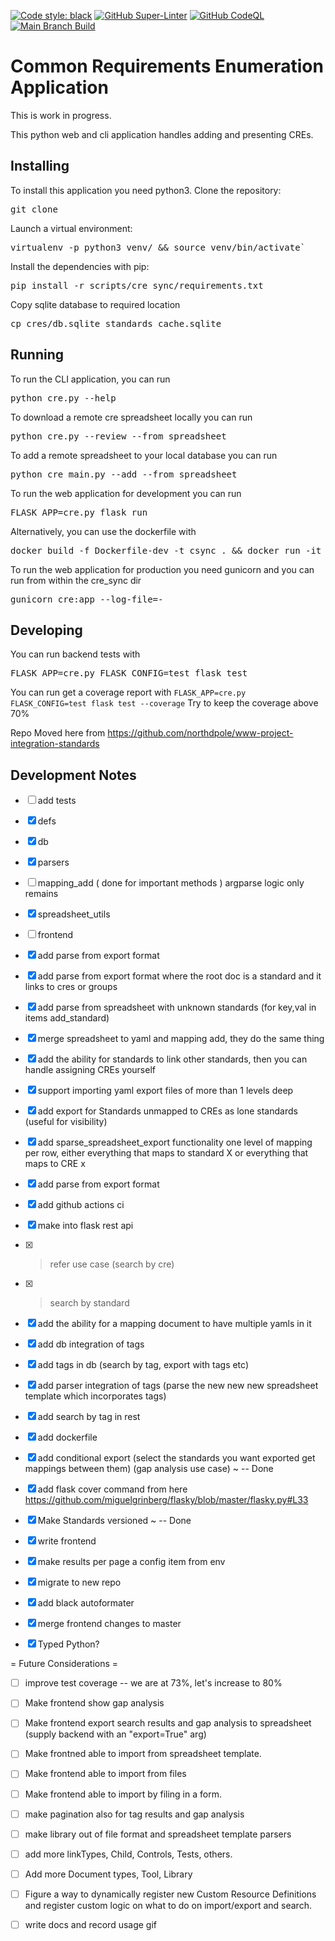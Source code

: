 

[![Code style: black](https://img.shields.io/badge/code%20style-black-000000.svg)](https://github.com/psf/black)
[![GitHub Super-Linter](https://github.com/OWASP/common-requirement-enumeration/workflows/Lint%20Code%20Base/badge.svg)](https://github.com/marketplace/actions/super-linter)
[![GitHub CodeQL](https://github.com/OWASP/common-requirement-enumeration/workflows/CodeQL/badge.svg)](https://github.com/marketplace/actions/codeql-analysis)
[![Main Branch Build](https://github.com/OWASP/common-requirement-enumeration/workflows/Test/badge.svg?branch=main)](https://github.com/OWASP/OWASP/common-requirement-enumeration/workflows/Test)

Common Requirements Enumeration Application
===============================

This is work in progress.

This python web and cli application handles adding and presenting CREs.

Installing
---

To install this application you need python3.
Clone the repository:
<pre>git clone <repository></pre>
Launch a virtual environment:
<pre>virtualenv -p python3 venv/ && source venv/bin/activate`</pre>
Install the dependencies with pip:
<pre>pip install -r scripts/cre_sync/requirements.txt</pre>
Copy sqlite database to required location
<pre>cp cres/db.sqlite standards_cache.sqlite</pre>


Running
-------

To run the CLI application, you can run
<pre>python cre.py --help</pre>
To download a remote cre spreadsheet locally you can run
<pre>python cre.py --review --from_spreadsheet <google sheets url></pre>

To add a remote spreadsheet to your local database you can run
<pre>python cre_main.py --add --from_spreadsheet <google sheets url></pre>

To run the web application for development you can run
<pre>FLASK_APP=cre.py flask run</pre>

Alternatively, you can use the dockerfile with
<pre>docker build -f Dockerfile-dev -t csync . && docker run -it -p 5000:5000 csync</pre>

To run the web application for production you need gunicorn and you can run from within the cre_sync dir
<pre>gunicorn cre:app --log-file=-</pre>

Developing
---

You can run backend tests with
<pre>FLASK_APP=cre.py FLASK_CONFIG=test flask test</pre>
You can run get a coverage report with `FLASK_APP=cre.py FLASK_CONFIG=test flask test --coverage`
Try to keep the coverage above 70%

Repo Moved here from https://github.com/northdpole/www-project-integration-standards


Development Notes
---

- [ ] add tests
- [x] defs 
- [x] db 
- [x] parsers 
- [ ] mapping_add  ( done for important methods ) argparse logic only remains
- [x] spreadsheet_utils
- [ ]  frontend

- [x] add parse from export format 
- [x] add parse from export format where the root doc is a standard and it links to cres or groups 
- [x] add parse from spreadsheet with unknown standards (for key,val in items add_standard) 
- [x] merge spreadsheet to yaml and mapping add, they do the same thing 
- [x] add the ability for standards to link other standards, then you can handle assigning CREs yourself 
- [x] support importing yaml export files of more than 1 levels deep 
- [x] add export for Standards unmapped to CREs as lone standards (useful for visibility) 
- [x] add sparse_spreadsheet_export functionality one level of mapping per row, either everything that maps to standard X or everything that maps to CRE x 
- [x] add parse from export format 
- [x] add github actions ci 
- [x] make into flask rest api 
- [x] > refer use case (search by cre) 
- [x] > search by standard 
- [x] add the ability for a mapping document to have multiple yamls in it 
- [x] add db integration of tags 
- [x] add tags in db  (search by tag, export with tags etc)  
- [x] add parser integration of tags (parse the new new new spreadsheet template which incorporates tags) 
- [x] add search by tag in rest 
- [x] add dockerfile 
- [x] add conditional export (select the standards you want exported get mappings between them)  (gap analysis use case) ~ -- Done
- [x] add flask cover command from here https://github.com/miguelgrinberg/flasky/blob/master/flasky.py#L33
- [x] Make Standards versioned ~ -- Done
- [x] write frontend  
- [x] make results per page a config item from env 
- [x] migrate to new repo 
- [x] add black autoformater 
- [x] merge frontend changes to master 
- [x] Typed Python? 

= Future Considerations =

- [ ] improve test coverage -- we are at 73%, let's increase to 80%

- [ ] Make frontend show gap analysis
- [ ] Make frontend export search results and gap analysis to spreadsheet (supply backend with an "export=True" arg)
- [ ] Make frontned able to import from spreadsheet template.
- [ ] Make frontend able to import from files
- [ ] Make frontend able to import by filing in a form.
- [ ] make pagination also for tag results and gap analysis
- [ ] make library out of file format and spreadsheet template parsers
- [ ] add more linkTypes, Child, Controls, Tests, others.
- [ ] Add more Document types, Tool, Library
- [ ] Figure a way to dynamically register new Custom Resource Definitions and register custom logic on what to do on import/export and search.
- [ ] write docs and record usage gif
